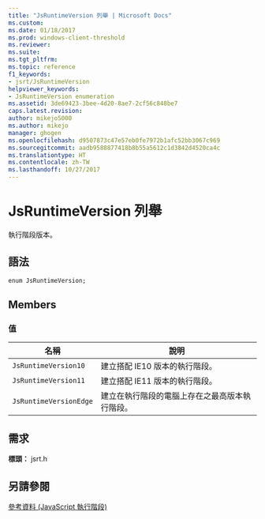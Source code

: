 ```yaml
---
title: "JsRuntimeVersion 列舉 | Microsoft Docs"
ms.custom: 
ms.date: 01/18/2017
ms.prod: windows-client-threshold
ms.reviewer: 
ms.suite: 
ms.tgt_pltfrm: 
ms.topic: reference
f1_keywords:
- jsrt/JsRuntimeVersion
helpviewer_keywords:
- JsRuntimeVersion enumeration
ms.assetid: 3de69423-3bee-4d20-8ae7-2cf56c848be7
caps.latest.revision: 
author: mikejo5000
ms.author: mikejo
manager: ghogen
ms.openlocfilehash: d9507873c47e57eb0fe7972b1afc52bb3067c969
ms.sourcegitcommit: aadb9588877418b8b55a5612c1d3842d4520ca4c
ms.translationtype: HT
ms.contentlocale: zh-TW
ms.lasthandoff: 10/27/2017
---
```

# <a name="jsruntimeversion-enumeration"></a>JsRuntimeVersion 列舉
執行階段版本。  
  
## <a name="syntax"></a>語法  
  
```  
enum JsRuntimeVersion;  
```  
  
## <a name="members"></a>Members  
  
### <a name="values"></a>值  
  
|名稱|說明|  
|----------|-----------------|  
|`JsRuntimeVersion10`|建立搭配 IE10 版本的執行階段。|  
|`JsRuntimeVersion11`|建立搭配 IE11 版本的執行階段。|  
|`JsRuntimeVersionEdge`|建立在執行階段的電腦上存在之最高版本執行階段。|  
  
## <a name="requirements"></a>需求  
 **標頭：** jsrt.h  
  
## <a name="see-also"></a>另請參閱  
 [參考資料 (JavaScript 執行階段)](../chakra-hosting/reference-javascript-runtime.md)